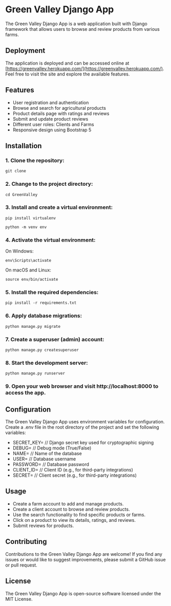 # Green Valley Django App

The Green Valley Django App is a web application built with Django framework that allows users to browse and review products from various farms.

## Deployment

The application is deployed and can be accessed online at [https://greenvalley.herokuapp.com/](https://greenvalley.herokuapp.com/). Feel free to visit the site and explore the available features.


## Features
- User registration and authentication
- Browse and search for agricultural products
- Product details page with ratings and reviews
- Submit and update product reviews
- Different user roles: Clients and Farms
- Responsive design using Bootstrap 5

## Installation

### 1. Clone the repository:

`git clone`

### 2. Change to the project directory:

`cd GreenValley`

### 3. Install and create a virtual environment:

`pip install virtualenv`

`python -m venv env`

### 4. Activate the virtual environment:

On Windows:

`env\Scripts\activate`

On macOS and Linux:

`source env/bin/activate`

### 5. Install the required dependencies:

`pip install -r requirements.txt`

### 6. Apply database migrations:

`python manage.py migrate`

### 7. Create a superuser (admin) account:

`python manage.py createsuperuser`

### 8. Start the development server:

`python manage.py runserver`

### 9. Open your web browser and visit http://localhost:8000 to access the app.

## Configuration

The Green Valley Django App uses environment variables for configuration. Create a .env file in the root directory of the project and set the following variables:

- SECRET_KEY=  // Django secret key used for cryptographic signing
- DEBUG=       // Debug mode (True/False)
- NAME=        // Name of the database
- USER=        // Database username
- PASSWORD=    // Database password
- CLIENT_ID=   // Client ID (e.g., for third-party integrations)
- SECRET=      // Client secret (e.g., for third-party integrations)

## Usage
- Create a farm account to add and manage products.
- Create a client account to browse and review products.
- Use the search functionality to find specific products or farms.
- Click on a product to view its details, ratings, and reviews.
- Submit reviews for products.

## Contributing
Contributions to the Green Valley Django App are welcome! If you find any issues or would like to suggest improvements, please submit a GitHub issue or pull request.

## License
The Green Valley Django App is open-source software licensed under the MIT License.
